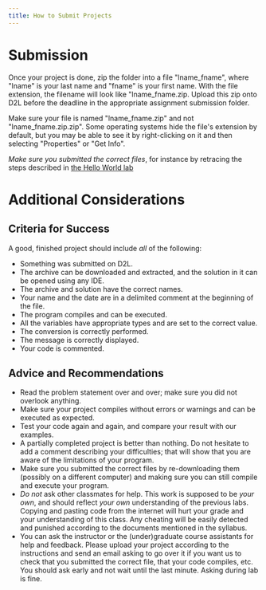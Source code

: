 ```yaml
---
title: How to Submit Projects
---
```


# Submission

Once your project is done, zip the folder into a file "lname_fname",
where "lname" is your last name and "fname" is your first name. With the file
extension, the filename will look like "lname_fname.zip. Upload
this zip onto D2L before the deadline in the appropriate assignment submission folder.

Make sure your file is named "lname_fname.zip" and not "lname_fname.zip.zip". 
Some operating systems hide the file's extension by default, but you may be 
able to see it by right-clicking on it and then selecting "Properties" or "Get Info".

*Make sure you submitted the correct files*, for instance by retracing the steps described in [the Hello World lab](./labs/HelloWorld#how-was-the-backup)

# Additional Considerations

## Criteria for Success

A good, finished project should include *all* of the following:

-   Something was submitted on D2L.
-   The archive can be downloaded and extracted, and the solution in it can
    be opened using any IDE.
-   The archive and solution have the correct names.
-   Your name and the date are in a delimited comment at the beginning
    of the file.
-   The program compiles and can be executed.
-   All the variables have appropriate types and are set to the correct
    value.
-   The conversion is correctly performed.
-   The message is correctly displayed.
-   Your code is commented.

## Advice and Recommendations

-   Read the problem statement over and over; make sure you did not
    overlook anything.
-   Make sure your project compiles without errors or warnings and can
    be executed as expected.
-   Test your code again and again, and compare your result with our examples.
-   A partially completed project is better than nothing. Do not
    hesitate to add a comment describing your difficulties; that will
    show that you are aware of the limitations of your program.
-   Make sure you submitted the correct files by re-downloading them
    (possibly on a different computer) and making sure you can still
    compile and execute your program.
-   *Do not* ask other classmates for help. This work is supposed to be
    *your own*, and should reflect *your own* understanding of the
    previous labs. Copying and pasting code from the internet will hurt
    your grade and your understanding of this class. Any cheating will
    be easily detected and punished according to the documents mentioned
    in the syllabus.
-   You can ask the instructor or the (under)graduate course assistants for help
    and feedback. Please upload your project according to the
    instructions and send an email asking to go over it if you want us
    to check that you submitted the correct file, that your code compiles,
    etc. You should ask early and not wait until the last minute.
    Asking during lab is fine.

[^1]: Refer to <https://stackoverflow.com/a/4842351/> for an example of usage.